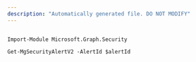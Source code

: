 ```yaml
---
description: "Automatically generated file. DO NOT MODIFY"
---
```


```powershellv2

Import-Module Microsoft.Graph.Security

Get-MgSecurityAlertV2 -AlertId $alertId

```